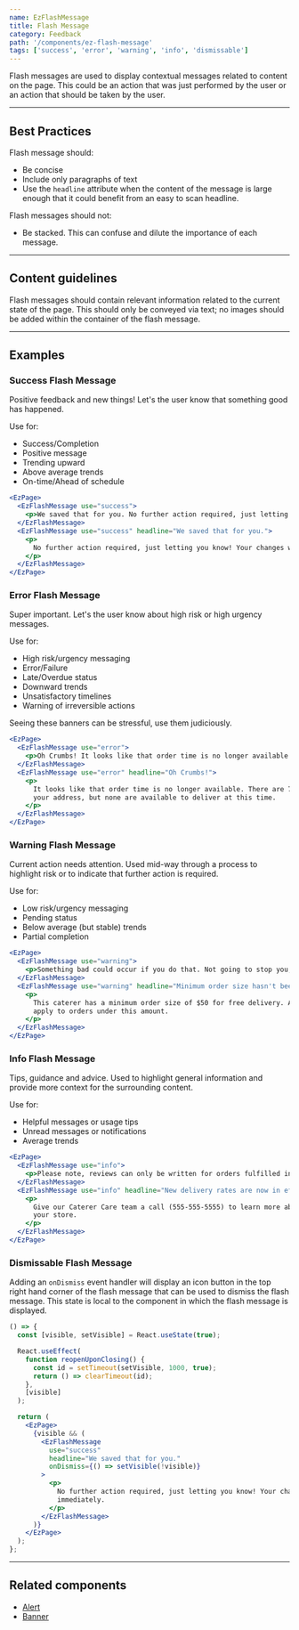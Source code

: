 ```yaml
---
name: EzFlashMessage
title: Flash Message
category: Feedback
path: '/components/ez-flash-message'
tags: ['success', 'error', 'warning', 'info', 'dismissable']
---
```


Flash messages are used to display contextual messages related to content on the page. This could be an action that was just performed by the user or an action that should be taken by the user.

---

## Best Practices

Flash message should:

- Be concise
- Include only paragraphs of text
- Use the `headline` attribute when the content of the message is large enough that it could benefit from an easy to scan headline.

Flash messages should not:

- Be stacked. This can confuse and dilute the importance of each message.

---

## Content guidelines

Flash messages should contain relevant information related to the current state of the page. This should only be conveyed via text; no images should be added within the container of the flash message.

---

## Examples

### Success Flash Message

Positive feedback and new things! Let's the user know that something good has happened.

Use for:

- Success/Completion
- Positive message
- Trending upward
- Above average trends
- On-time/Ahead of schedule

```jsx
<EzPage>
  <EzFlashMessage use="success">
    <p>We saved that for you. No further action required, just letting you know!</p>
  </EzFlashMessage>
  <EzFlashMessage use="success" headline="We saved that for you.">
    <p>
      No further action required, just letting you know! Your changes will take effect immediately.
    </p>
  </EzFlashMessage>
</EzPage>
```

### Error Flash Message

Super important. Let's the user know about high risk or high urgency messages.

Use for:

- High risk/urgency messaging
- Error/Failure
- Late/Overdue status
- Downward trends
- Unsatisfactory timelines
- Warning of irreversible actions

Seeing these banners can be stressful, use them judiciously.

```jsx
<EzPage>
  <EzFlashMessage use="error">
    <p>Oh Crumbs! It looks like that order time is no longer available.</p>
  </EzFlashMessage>
  <EzFlashMessage use="error" headline="Oh Crumbs!">
    <p>
      It looks like that order time is no longer available. There are 724 caterers that deliver to
      your address, but none are available to deliver at this time.
    </p>
  </EzFlashMessage>
</EzPage>
```

### Warning Flash Message

Current action needs attention. Used mid-way through a process to highlight risk or to indicate that further action is required.

Use for:

- Low risk/urgency messaging
- Pending status
- Below average (but stable) trends
- Partial completion

```jsx
<EzPage>
  <EzFlashMessage use="warning">
    <p>Something bad could occur if you do that. Not going to stop you, just letting you know!</p>
  </EzFlashMessage>
  <EzFlashMessage use="warning" headline="Minimum order size hasn't been met.">
    <p>
      This caterer has a minimum order size of $50 for free delivery. A delivery charge of $10 will
      apply to orders under this amount.
    </p>
  </EzFlashMessage>
</EzPage>
```

### Info Flash Message

Tips, guidance and advice. Used to highlight general information and provide more context for the surrounding content.

Use for:

- Helpful messages or usage tips
- Unread messages or notifications
- Average trends

```jsx
<EzPage>
  <EzFlashMessage use="info">
    <p>Please note, reviews can only be written for orders fulfilled in the past 45 days.</p>
  </EzFlashMessage>
  <EzFlashMessage use="info" headline="New delivery rates are now in effect.">
    <p>
      Give our Caterer Care team a call (555-555-5555) to learn more about how these changes affect
      your store.
    </p>
  </EzFlashMessage>
</EzPage>
```

### Dismissable Flash Message

Adding an `onDismiss` event handler will display an icon button in the top right hand corner of the flash message that can be used to dismiss the flash message. This state is local to the component in which the flash message is displayed.

```jsx
() => {
  const [visible, setVisible] = React.useState(true);

  React.useEffect(
    function reopenUponClosing() {
      const id = setTimeout(setVisible, 1000, true);
      return () => clearTimeout(id);
    },
    [visible]
  );

  return (
    <EzPage>
      {visible && (
        <EzFlashMessage
          use="success"
          headline="We saved that for you."
          onDismiss={() => setVisible(!visible)}
        >
          <p>
            No further action required, just letting you know! Your changes will take effect
            immediately.
          </p>
        </EzFlashMessage>
      )}
    </EzPage>
  );
};
```

---

## Related components

- [Alert](/components/ez-alert)
- [Banner](/components/ez-banner)
